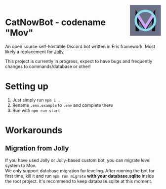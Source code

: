 <img src="./movicon.png" align="right" width=100>

# CatNowBot - codename "Mov"

An open source self-hostable Discord bot written in Eris framework. Most likely
a replacement for [Jolly](https://github.com/raluvy95/jolly)

This project is currently in progress, expect to have bugs and frequently
changes to commands/database or other!

# Setting up

1. Just simply run `npm i .`<br>
2. Rename `.env.example` to `.env` and complete there<br>
3. Run with `npm run start`

# Workarounds

## Migration from Jolly

If you have used Jolly or Jolly-based custom bot, you can migrate level system
to Mov.<br> We only support database migration for leveling. After running the
bot for first time, kill it and run `npm run migrate` **with your
database.sqlite** inside the root project. It's recommend to keep
database.sqlite at this moment.

